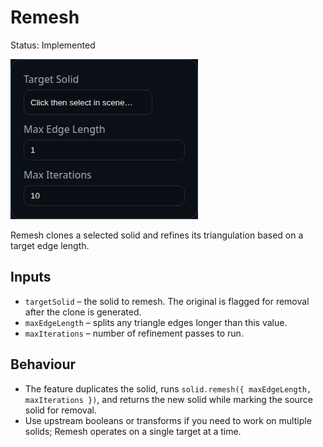 # Remesh

Status: Implemented

![Remesh feature dialog](Remesh.png)

Remesh clones a selected solid and refines its triangulation based on a target edge length.

## Inputs
- `targetSolid` – the solid to remesh. The original is flagged for removal after the clone is generated.
- `maxEdgeLength` – splits any triangle edges longer than this value.
- `maxIterations` – number of refinement passes to run.

## Behaviour
- The feature duplicates the solid, runs `solid.remesh({ maxEdgeLength, maxIterations })`, and returns the new solid while marking the source solid for removal.
- Use upstream booleans or transforms if you need to work on multiple solids; Remesh operates on a single target at a time.

